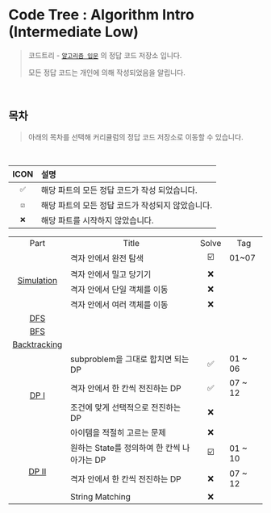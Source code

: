 # Code Tree : Algorithm Intro (Intermediate Low)

> 코드트리 - [`알고리즘 입문`](https://codetree.ai/missions?missionId=2) 의 정답 코드 저장소 입니다.
>
> 모든 정답 코드는 개인에 의해 작성되었음을 알립니다.

<br/>

## 목차

> 아래의 목차를 선택해 커리큘럼의 정답 코드 저장소로 이동할 수 있습니다.


<br/>

| ICON | 설명 |
| :---: | :--- |
| `✅` | 해당 파트의 모든 정답 코드가 작성 되었습니다.
| `☑️` | 해당 파트의 모든 정답 코드가 작성되지 않았습니다.
| `❌` | 해당 파트를 시작하지 않았습니다.

<table>
  <tr><td align=center>Part</td><td align=center>Title</td><td align=center>Solve</td><td align=center>Tag</td></tr>
  <tr>
    <td rowspan='4' align=center><a href="https://github.com/rogi-rogi/problem-solving/tree/main/Code%20Tree/Algorithm%20Intro/Simulation">Simulation</a></td>
    <td>격자 안에서 완전 탐색</td>
    <td align=center>☑️</td>
    <td>01~07</td>
  </tr>
  <tr>
    <td>격자 안에서 밀고 당기기</td>
    <td align=center>❌</td>
    <td></td>
  </tr>
  <tr>
    <td>격자 안에서 단일 객체를 이동</td>
    <td align=center>❌</td>
    <td></td>
    </tr>
    <tr>
      <td>격자 안에서 여러 객체를 이동</td>
      <td align=center>❌</td>
      <td></td>
    </tr>
  </tr>
  <tr>
    <td rowspan='1' align=center><a href="https://github.com/rogi-rogi/problem-solving/tree/main/Code%20Tree/Algorithm%20Intro/DFS">DFS</a></td>
    <td></td><td align=center></td>
    <td></td>
  </tr>
  <tr>
    <td rowspan='1' align=center><a href="https://github.com/rogi-rogi/problem-solving/tree/main/Code%20Tree/Algorithm%20Intro/BFS">BFS</a></td>
    <td></td>
    <td align=center></td>
    <td></td>
  </tr>
  <tr>
    <td rowspan='1' align=center><a href="https://github.com/rogi-rogi/problem-solving/tree/main/Code%20Tree/Algorithm%20Intro/Backtracking">Backtracking</a></td>
    <td></td>
    <td align=center></td>
    <td></td>
  </tr>
  <tr>
    <td rowspan='4' align=center>
      <a href="https://github.com/rogi-rogi/problem-solving/tree/main/Code%20Tree/Algorithm%20Intro/DP%20I">DP I</a></td>
    <td>subproblem을 그대로 합치면 되는 DP</td>
    <td align=center>✅</td>
    <td>01 ~ 06</td>
  </tr>
  <tr>
    <td>격자 안에서 한 칸씩 전진하는 DP</td>
    <td align=center>✅</td>
    <td>07 ~ 12</td>
  </tr>
  <tr>
    <td>조건에 맞게 선택적으로 전진하는 DP</td>
    <td align=center>❌</td>
    <td></td>
  </tr>
  <tr>
    <td>아이템을 적절히 고르는 문제</td>
    <td align=center>❌</td>
    <td></td>
  </tr>
  <tr>
    <td rowspan='3' align=center><a href="https://github.com/rogi-rogi/problem-solving/tree/main/Code%20Tree/Algorithm%20Intro/DP%20II">DP II</a></td>
    <td>원하는 State를 정의하여 한 칸씩 나아가는 DP</td>
    <td align=center>☑️</td>
    <td>01 ~ 10</td>
  </tr>
  <tr>
    <td>격자 안에서 한 칸씩 전진하는 DP</td>
    <td align=center>❌</td>
    <td>07 ~ 12</td>
  </tr>
  <tr>
    <td>String Matching</td>
    <td align=center>❌</td>
    <td></td>
  </tr>
</table>

